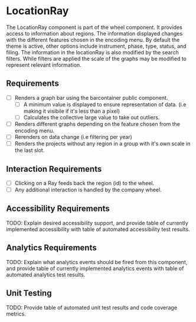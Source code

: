 # LocationRay

The LocationRay component is part of the wheel component. It provides access to information about regions. The information displayed changes with the different features chosen in the encoding menu. By default the theme is active, other options include instrument, phase, type, status, and filing. 
The information in the locationRay is also modified by the search filters. While filters are applied the scale of the graphs may be modified to represent relevant information. 

## Requirements

* [ ] Renders a graph bar using the barcontainer public component.
  * [ ] A minimum value is displayed to ensure representation of data. (i.e making it visibile if it's less than a pixel)
  * [ ] Calculates the collective large value to take out outliers.
* [ ] Renders different graphs depending on the feature chosen from the encoding menu.
* [ ] Rerenders on data change (i.e filtering per year)
* [ ] Renders the projects without any region in a group with it's own scale in the last slot.

## Interaction Requirements

* [ ] Clicking on a Ray feeds back the region (id) to the wheel.
* [ ] Any additional interaction is handled by the company wheel. 

## Accessibility Requirements

TODO: Explain desired accessibility support, and provide table of currently
implemented accessibility with table of automated accessibility test results.

## Analytics Requirements

TODO: Explain what analytics events should be fired from this component, and
provide table of currently implemented analytics events with table of automated
analytics test results.

## Unit Testing

TODO: Provide table of automated unit test results and code coverage metrics.


